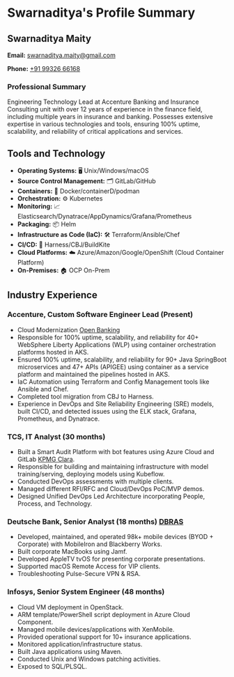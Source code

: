 # Swarnaditya's Profile Summary

## Swarnaditya Maity

**Email:** [swarnaditya.maity@gmail.com](mailto:swarnaditya.maity@gmail.com)

**Phone:** [+91 99326 66168](tel:+919932666168)

### Professional Summary

Engineering Technology Lead at Accenture Banking and Insurance Consulting unit with over 12 years of experience in the finance field, including multiple years in insurance and banking. Possesses extensive expertise in various technologies and tools, ensuring 100% uptime, scalability, and reliability of critical applications and services.

## Tools and Technology

- **Operating Systems:** 🖥️ Unix/Windows/macOS
- **Source Control Management:** 🗂️ GitLab/GitHub
- **Containers:** 🐳 Docker/containerD/podman
- **Orchestration:** ⚙️ Kubernetes
- **Monitoring:** 📈 Elasticsearch/Dynatrace/AppDynamics/Grafana/Prometheus
- **Packaging:** 📦 Helm
- **Infrastructure as Code (IaC):** 🛠️ Terraform/Ansible/Chef
- **CI/CD:** 🔄 Harness/CBJ/BuildKite
- **Cloud Platforms:** ☁️ Azure/Amazon/Google/OpenShift (Cloud Container Platform)
- **On-Premises:** 🏠 OCP On-Prem

## Industry Experience

### Accenture, Custom Software Engineer Lead (Present)

- Cloud Modernization [Open Banking](https://www.openbanking.org.uk/)
- Responsible for 100% uptime, scalability, and reliability for 40+ WebSphere Liberty Applications (WLP) using container orchestration platforms hosted in AKS.
- Ensured 100% uptime, scalability, and reliability for 90+ Java SpringBoot microservices and 47+ APIs (APIGEE) using container as a service platform and maintained the pipelines hosted in AKS.
- IaC Automation using Terraform and Config Management tools like Ansible and Chef.
- Completed tool migration from CBJ to Harness.
- Experience in DevOps and Site Reliability Engineering (SRE) models, built CI/CD, and detected issues using the ELK stack, Grafana, Prometheus, and Dynatrace.

### TCS, IT Analyst (30 months)

- Built a Smart Audit Platform with bot features using Azure Cloud and GitLab [KPMG Clara](https://kpmg.com/xx/en/what-we-do/services/audit/kpmg-clara.html).
- Responsible for building and maintaining infrastructure with model training/serving, deploying models using Kubeflow.
- Conducted DevOps assessments with multiple clients.
- Managed different RFI/RFC and Cloud/DevOps PoC/MVP demos.
- Designed Unified DevOps Led Architecture incorporating People, Process, and Technology.

### Deutsche Bank, Senior Analyst (18 months) [DBRAS](https://dbras.db.com/)

- Developed, maintained, and operated 98k+ mobile devices (BYOD + Corporate) with MobileIron and Blackberry Works.
- Built corporate MacBooks using Jamf.
- Developed AppleTV tvOS for presenting corporate presentations.
- Supported macOS Remote Access for VIP clients.
- Troubleshooting Pulse-Secure VPN & RSA.

### Infosys, Senior System Engineer (48 months)

- Cloud VM deployment in OpenStack.
- ARM template/PowerShell script deployment in Azure Cloud Component.
- Managed mobile devices/applications with XenMobile.
- Provided operational support for 10+ insurance applications.
- Monitored application/infrastructure status.
- Built Java applications using Maven.
- Conducted Unix and Windows patching activities.
- Exposed to SQL/PLSQL.
